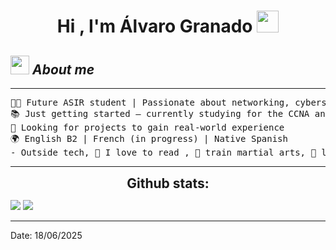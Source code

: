 <h1 align="center">Hi , I'm Álvaro Granado <img src="https://media.giphy.com/media/hvRJCLFzcasrR4ia7z/giphy.gif" width="35"></h1>

## <img src="https://media.giphy.com/media/ObNTw8Uzwy6KQ/giphy.gif" width="30px">&nbsp;***About me***
<hr>

<pre>
🧑‍💻 Future ASIR student | Passionate about networking, cybersecurity, and automation  
📚 Just getting started — currently studying for the CCNA and learning Python  
🔧 Looking for projects to gain real-world experience  
🌍 English B2 | French (in progress) | Native Spanish 
- Outside tech, 📖 I love to read , 🥊 train martial arts, 🎵 listen to music, and 🌴 explore nature outdoors.
</pre>
<hr>


<h2 align="center" style="margin: 5px 10px;">Github stats:</h2> 

[![](https://github-readme-stats.vercel.app/api?username=alvvaro12&theme=tokyonight&hide_border=true&locale=en)](https://github.com/alvvaro12)
[![](https://github-readme-streak-stats.herokuapp.com/?user=alvvaro128&theme=material-palenight)](https://github.com/alvvaro12)
</div>

---------------------------------------------------------------------------------------------------------------------
Date: 18/06/2025
